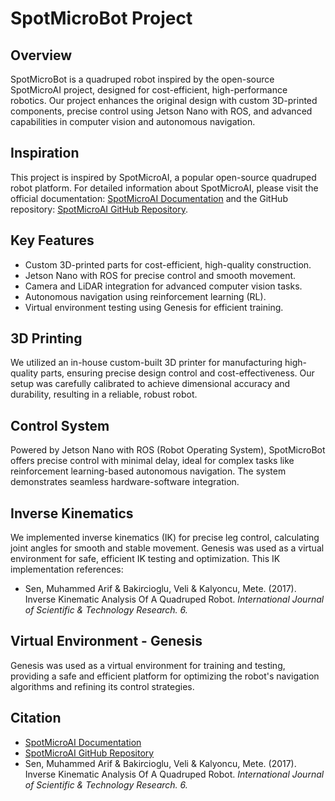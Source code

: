 # SpotMicroBot Project

## Overview

SpotMicroBot is a quadruped robot inspired by the open-source SpotMicroAI project, designed for cost-efficient, high-performance robotics. Our project enhances the original design with custom 3D-printed components, precise control using Jetson Nano with ROS, and advanced capabilities in computer vision and autonomous navigation.

## Inspiration

This project is inspired by SpotMicroAI, a popular open-source quadruped robot platform. For detailed information about SpotMicroAI, please visit the official documentation: [SpotMicroAI Documentation](https://spotmicroai.readthedocs.io/en/latest/) and the GitHub repository: [SpotMicroAI GitHub Repository](https://github.com/mike4192/spotMicro).

## Key Features

* Custom 3D-printed parts for cost-efficient, high-quality construction.
* Jetson Nano with ROS for precise control and smooth movement.
* Camera and LiDAR integration for advanced computer vision tasks.
* Autonomous navigation using reinforcement learning (RL).
* Virtual environment testing using Genesis for efficient training.

## 3D Printing

We utilized an in-house custom-built 3D printer for manufacturing high-quality parts, ensuring precise design control and cost-effectiveness. Our setup was carefully calibrated to achieve dimensional accuracy and durability, resulting in a reliable, robust robot.

## Control System

Powered by Jetson Nano with ROS (Robot Operating System), SpotMicroBot offers precise control with minimal delay, ideal for complex tasks like reinforcement learning-based autonomous navigation. The system demonstrates seamless hardware-software integration.

## Inverse Kinematics

We implemented inverse kinematics (IK) for precise leg control, calculating joint angles for smooth and stable movement. Genesis was used as a virtual environment for safe, efficient IK testing and optimization. This IK implementation references:

* Sen, Muhammed Arif & Bakircioglu, Veli & Kalyoncu, Mete. (2017). Inverse Kinematic Analysis Of A Quadruped Robot. *International Journal of Scientific & Technology Research. 6.*

## Virtual Environment - Genesis

Genesis was used as a virtual environment for training and testing, providing a safe and efficient platform for optimizing the robot's navigation algorithms and refining its control strategies.

## Citation

* [SpotMicroAI Documentation](https://spotmicroai.readthedocs.io/en/latest/)
* [SpotMicroAI GitHub Repository](https://github.com/mike4192/spotMicro)
* Sen, Muhammed Arif & Bakircioglu, Veli & Kalyoncu, Mete. (2017). Inverse Kinematic Analysis Of A Quadruped Robot. *International Journal of Scientific & Technology Research. 6.*
